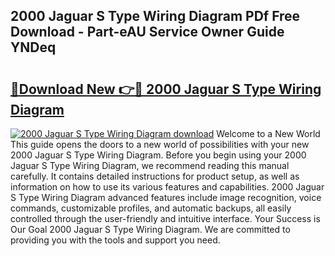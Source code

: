 ## 2000 Jaguar S Type Wiring Diagram PDf Free Download - Part-eAU Service Owner Guide YNDeq

# <h2><a href="http://dfjus5.blite.top/?on=2000+Jaguar+S+Type+Wiring+Diagram">🔗Download New 👉🔴 2000 Jaguar S Type Wiring Diagram</a></h2>

[![2000 Jaguar S Type Wiring Diagram download](https://i.imgur.com/lujVjoI.png)](http://dfjus5.blite.top/?on=2000+Jaguar+S+Type+Wiring+Diagram)
Welcome to a New World This guide opens the doors to a new world of possibilities with your new 2000 Jaguar S Type Wiring Diagram. Before you begin using your 2000 Jaguar S Type Wiring Diagram, we recommend reading this manual carefully. It contains detailed instructions for product setup, as well as information on how to use its various features and capabilities. 2000 Jaguar S Type Wiring Diagram advanced features include image recognition, voice commands, customizable profiles, and automatic backups, all easily controlled through the user-friendly and intuitive interface. Your Success is Our Goal 2000 Jaguar S Type Wiring Diagram. We are committed to providing you with the tools and support you need.
